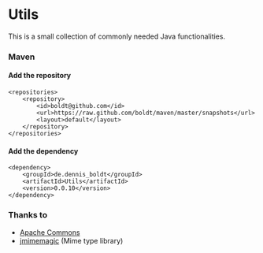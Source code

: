 # Utils

This is a small collection of commonly needed Java functionalities.

### Maven

#### Add the repository

```
<repositories>
	<repository>
		<id>boldt@github.com</id>
		<url>https://raw.github.com/boldt/maven/master/snapshots</url>
		<layout>default</layout>
	</repository>
</repositories>
```

#### Add the dependency

```
<dependency>
	<groupId>de.dennis_boldt</groupId>
	<artifactId>Utils</artifactId>
	<version>0.0.10</version>
</dependency>
```

### Thanks to

* [Apache Commons](http://commons.apache.org/)
* [jmimemagic](https://github.com/arimus/jmimemagic) (Mime type library)

